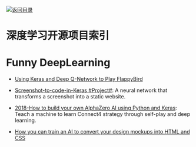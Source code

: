 [![返回目录](https://parg.co/UGo)](https://github.com/wxyyxc1992/Awesome-Reference)

# 深度学习开源项目索引

# Funny DeepLearning

* [Using Keras and Deep Q-Network to Play FlappyBird](https://yanpanlau.github.io/2016/07/10/FlappyBird-Keras.html)

- [Screenshot-to-code-in-Keras #Project#](https://github.com/emilwallner/Screenshot-to-code-in-Keras): A neural network that transforms a screenshot into a static website.

- [2018-How to build your own AlphaZero AI using Python and Keras](https://parg.co/UiX): Teach a machine to learn Connect4 strategy through self-play and deep learning.

* [How you can train an AI to convert your design mockups into HTML and CSS](https://parg.co/UXR)
